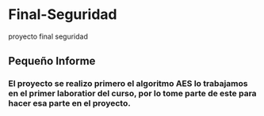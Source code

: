 # Final-Seguridad
 proyecto final seguridad
 
## **Pequeño Informe**
 
### El proyecto se realizo primero el algoritmo AES lo trabajamos en el primer laboratior del curso, por lo tome parte de este para hacer esa parte en el proyecto.
 
